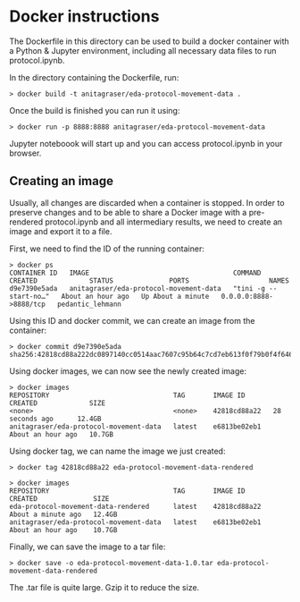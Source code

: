 # Docker instructions

The Dockerfile in this directory can be used to build a docker container with a Python & Jupyter environment, including all necessary data files to run protocol.ipynb. 

In the directory containing the Dockerfile, run:

    > docker build -t anitagraser/eda-protocol-movement-data .

Once the build is finished you can run it using:

    > docker run -p 8888:8888 anitagraser/eda-protocol-movement-data

Jupyter noteboook will start up and you can access protocol.ipynb in your browser. 


## Creating an image

Usually, all changes are discarded when a container is stopped. In order to preserve changes and to be able to share a Docker image with a pre-rendered protocol.ipynb and all intermediary results, we need to create an image and export it to a file.

First, we need to find the ID of the running container:

    > docker ps
    CONTAINER ID   IMAGE                                    COMMAND                  CREATED             STATUS              PORTS                    NAMES
    d9e7390e5ada   anitagraser/eda-protocol-movement-data   "tini -g -- start-no…"   About an hour ago   Up About a minute   0.0.0.0:8888->8888/tcp   pedantic_lehmann

Using this ID and docker commit, we can create an image from the container:

    > docker commit d9e7390e5ada
    sha256:42818cd88a222dc0897140cc0514aac7607c95b64c7cd7eb613f0f79b0f4f646

Using docker images, we can now see the newly created image:

    > docker images
    REPOSITORY                               TAG       IMAGE ID       CREATED             SIZE
    <none>                                   <none>    42818cd88a22   28 seconds ago      12.4GB
    anitagraser/eda-protocol-movement-data   latest    e6813be02eb1   About an hour ago   10.7GB

Using docker tag, we can name the image we just created: 

    > docker tag 42818cd88a22 eda-protocol-movement-data-rendered

    > docker images
    REPOSITORY                               TAG       IMAGE ID       CREATED              SIZE
    eda-protocol-movement-data-rendered      latest    42818cd88a22   About a minute ago   12.4GB
    anitagraser/eda-protocol-movement-data   latest    e6813be02eb1   About an hour ago    10.7GB

Finally, we can save the image to a tar file: 

    > docker save -o eda-protocol-movement-data-1.0.tar eda-protocol-movement-data-rendered

The .tar file is quite large. Gzip it to reduce the size. 

